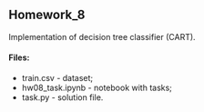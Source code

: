 ## Homework_8

Implementation of decision tree classifier (CART).

#### Files:
+ train.csv - dataset;
+ hw08_task.ipynb - notebook with tasks;
+ task.py - solution file.